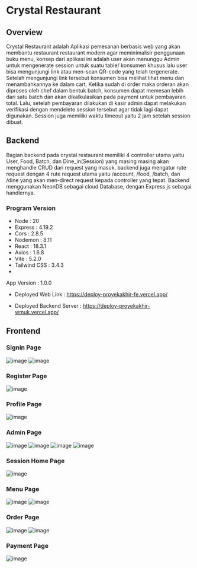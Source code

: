# Crystal Restaurant

## Overview

Crystal Restaurant adalah Aplikasi pemesanan berbasis web yang akan membantu restaurant restaurant modern agar meminimalisir penggunaan buku menu, konsep dari aplikasi ini adalah user akan menunggu Admin untuk mengenerate session untuk suatu table/ konsumen khusus lalu user bisa mengunjungi link atau men-scan QR-code yang telah tergenerate. Setelah mengunjungi link tersebut konsumen bisa melihat lihat menu dan menambahkannya ke dalam cart. Ketika sudah di order maka orderan akan diproses oleh chef dalam bentuk batch, konsumen dapat memesan lebih dari satu batch dan akan dikalkulasikan pada payment untuk pembayaran total. Lalu, setelah pembayaran dilakukan di kasir admin dapat melakukan verifikasi dengan mendelete session tersebut agar tidak lagi dapat digunakan. Session juga memiliki waktu timeout yaitu 2 jam setelah session dibuat.

## Backend

Bagian backend pada crystal restaurant memiliki 4 controller utama yaitu User, Food, Batch, dan Dine_in(Session) yang masing masing akan menghandle CRUD dari request yang masuk, backend juga mengatur rute request dengan 4 rute request utama yaitu /account, /food, /batch, dan /dine yang akan men-direct request kepada controller yang tepat.
Backend menggunakan NeonDB sebagai cloud Database, dengan Express js sebagai handlernya.

### Program Version
- Node : 20
- Express : 4.19.2
- Cors : 2.8.5
- Nodemon : 8.11
- React : 18.3.1
- Axios : 1.6.8
- Vite : 5.2.0
- Tailwind CSS : 3.4.3
- 

App Version : 1.0.0

- Deployed Web Link : https://deploy-proyekakhir-fe.vercel.app/

- Deployed Backend Server : https://deploy-proyekakhir-wmuk.vercel.app/

## Frontend

### Signin Page

![image](https://github.com/SistemBasisData2024/Crystal-Restaurant/assets/60654087/42076db9-df5b-4638-a4d9-23d3975969ac)
![image](https://github.com/SistemBasisData2024/Crystal-Restaurant/assets/60654087/646e24d1-5796-4165-9573-d809d6b8a579)

### Register Page

![image](https://github.com/SistemBasisData2024/Crystal-Restaurant/assets/60654087/287cede3-6abd-4481-8512-cda6bf7f69e5)

### Profile Page

![image](https://github.com/SistemBasisData2024/Crystal-Restaurant/assets/60654087/b9f8fbb9-61c4-441f-81c9-3fb1845684aa)

### Admin Page

![image](https://github.com/SistemBasisData2024/Crystal-Restaurant/assets/60654087/89b16f9b-3a6e-456d-8ab6-9eba2a3b4d91)
![image](https://github.com/SistemBasisData2024/Crystal-Restaurant/assets/60654087/a9dba8e9-a9ad-4079-8cd2-12ae1c42db5b)
![image](https://github.com/SistemBasisData2024/Crystal-Restaurant/assets/60654087/cf456063-2be4-4236-bef3-2253460df2c1)
![image](https://github.com/SistemBasisData2024/Crystal-Restaurant/assets/60654087/70ebe25a-cac4-4470-a632-cef700805832)

### Session Home Page

![image](https://github.com/SistemBasisData2024/Crystal-Restaurant/assets/60654087/75779a50-db43-4231-9d54-eade6b857a04)

### Menu Page

![image](https://github.com/SistemBasisData2024/Crystal-Restaurant/assets/60654087/1e46f4fb-343b-432f-ad5d-05ef53c48f34)
![image](https://github.com/SistemBasisData2024/Crystal-Restaurant/assets/60654087/65adf445-d6ca-4780-a06c-24fc2c4f3b40)

### Order Page

![image](https://github.com/SistemBasisData2024/Crystal-Restaurant/assets/60654087/a65a2763-20f4-4bfa-b5db-80cf44e6feb1)
![image](https://github.com/SistemBasisData2024/Crystal-Restaurant/assets/60654087/bf43aba8-e635-45b3-9b1a-66c59d713334)

### Payment Page

![image](https://github.com/SistemBasisData2024/Crystal-Restaurant/assets/60654087/b153cf2b-4010-4d2c-aff8-462ea85c8168)
